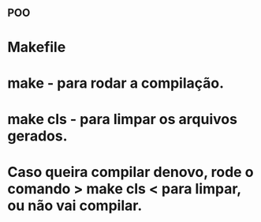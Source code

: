 ## POO
 
# Makefile
   # make - para rodar a compilação.
   # make cls - para limpar os arquivos gerados.
   
   # Caso queira compilar denovo, rode o comando > make cls < para limpar, ou não vai compilar.
